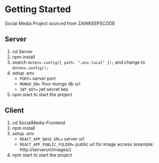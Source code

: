 # Getting Started

Social Media Project sourced from ZAINKEEPSCODE

## Server

1. cd Server
2. npm install
3. search `dotenv.config({ path: ".env.local" });` and change to `dotenv.config();`
4. setup .env
    - `PORT=` server port
    - `MONGO_DB=` Your mongo db url
    - `JWT_KEY=` jwt secret key
5. npm start to start the project


## Client

1. cd SocialMedia-Frontend
2. npm install
3. setup .env
    - `REACT_APP_BASE_URL=` server url
    - `REACT_APP_PUBLIC_FOLDER=` public url for image access (example: http://serverurl/images/)
4. npm start to start the project
